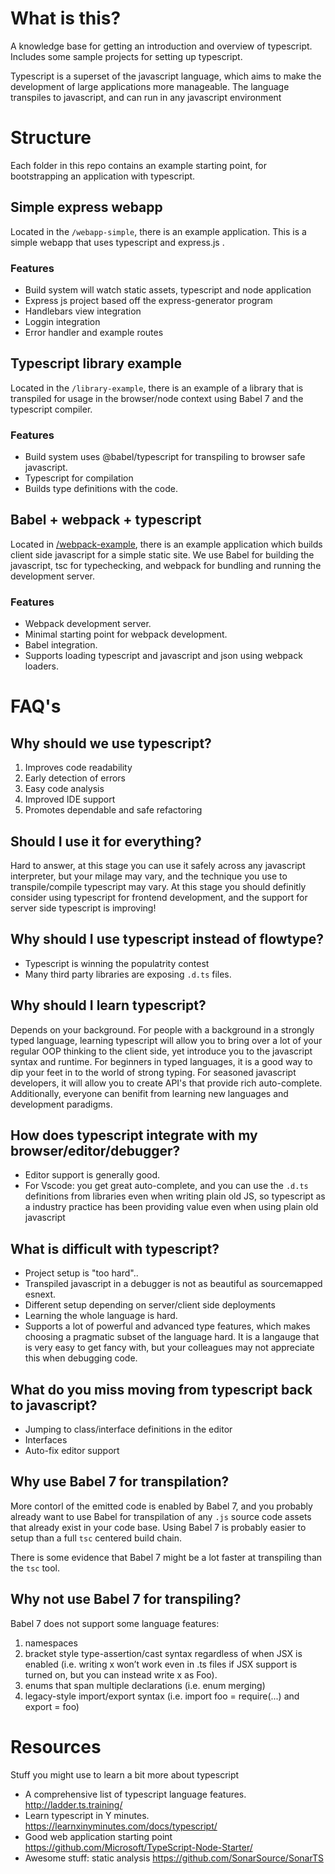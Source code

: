 
# What is this?

A knowledge base for getting an introduction and overview of typescript. Includes some sample projects for setting up typescript.

Typescript is a superset of the javascript language, which aims to make the development of large applications more manageable. The language transpiles to javascript, and can run in any javascript environment

# Structure 

Each folder in this repo contains an example starting point, for bootstrapping an application with typescript.

## Simple express webapp

Located in the `/webapp-simple`, there is an example application. This is a simple webapp that uses typescript and express.js .

### Features

- Build system will watch static assets, typescript and node application
- Express js project based off the express-generator program
- Handlebars view integration
- Loggin integration
- Error handler and example routes


## Typescript library example

Located in the `/library-example`, there is an example of a library that is transpiled for usage in the browser/node context using Babel 7 and the typescript compiler.

### Features

- Build system uses @babel/typescript for transpiling to browser safe javascript.
- Typescript for compilation
- Builds type definitions with the code.

## Babel + webpack + typescript


Located in  [/webpack-example](/webpack-example/README.md), there is an example application which builds client side javascript for a simple static site. We use Babel for building the javascript, tsc for typechecking, and webpack for bundling and running the development server.

### Features
- Webpack development server.
- Minimal starting point for webpack development.
- Babel integration.
- Supports loading typescript and javascript and json using webpack loaders.

# FAQ's

## Why should we use typescript?

1. Improves code readability
2. Early detection of errors
3. Easy code analysis
4. Improved IDE support
5. Promotes dependable and safe refactoring

## Should I use it for everything?

Hard to answer, at this stage you can use it safely across any javascript interpreter, but your milage may vary, and the technique you use to transpile/compile typescript may vary. At this stage you should definitly consider using typescript for frontend development, and the support for server side typescript is improving!


## Why should I use typescript instead of flowtype?

- Typescript is winning the populatrity contest
- Many third party libraries are exposing `.d.ts` files.

## Why should I learn typescript?

Depends on your background. For people with a background in a strongly typed language, learning typescript will allow you to bring over a lot of your regular OOP thinking to the client side, yet introduce you to the javascript syntax and runtime. For beginners in typed languages, it is a good way to dip your feet in to the world of strong typing. For seasoned javascript developers, it will allow you to create API's that provide rich auto-complete. Additionally, everyone can benifit from learning new languages and development paradigms.

## How does typescript integrate with my browser/editor/debugger?

- Editor support is generally good.
- For Vscode: you get great auto-complete, and you can use the `.d.ts` definitions from libraries even when writing plain old JS, so typescript as a industry practice has been providing value even when using plain old javascript

## What is difficult with typescript?

- Project setup is "too hard"..
- Transpiled javascript in a debugger is not as beautiful as sourcemapped esnext.
- Different setup depending on server/client side deployments
- Learning the whole language is hard.
- Supports a lot of powerful and advanced type features, which makes choosing a pragmatic subset of the language hard. It is a langauge that is very easy to get fancy with, but your colleagues may not appreciate this when debugging code.

## What do you miss moving from typescript back to javascript?

- Jumping to class/interface definitions in the editor
- Interfaces
- Auto-fix editor support

## Why use Babel 7 for transpilation?

More contorl of the emitted code is enabled by Babel 7, and you probably already want to use Babel for transpilation of any `.js` source code assets that already exist in your code base.
Using Babel 7 is probably easier to setup than a full `tsc` centered build chain.

There is some evidence that Babel 7 might be a lot faster at transpiling than the `tsc` tool.

## Why not use Babel 7 for transpiling?

Babel 7 does not support some language features:

1. namespaces
2. bracket style type-assertion/cast syntax regardless of when JSX is enabled (i.e. writing <Foo>x won’t work even in .ts files if JSX support is turned on, but you can instead write x as Foo).
3. enums that span multiple declarations (i.e. enum merging)
4. legacy-style import/export syntax (i.e. import foo = require(...) and export = foo)


# Resources

Stuff you might use to learn a bit more about typescript

- A comprehensive list of typescript language features. http://ladder.ts.training/
- Learn typescript in Y minutes. https://learnxinyminutes.com/docs/typescript/ 
- Good web application starting point https://github.com/Microsoft/TypeScript-Node-Starter/
- Awesome stuff: static analysis https://github.com/SonarSource/SonarTS


